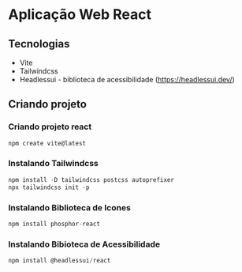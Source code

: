 # Aplicação Web React

## Tecnologias

- Vite
- Tailwindcss
- Headlessui - biblioteca de acessibilidade (https://headlessui.dev/)

## Criando projeto

### Criando projeto react

```javascript
npm create vite@latest
```

### Instalando Tailwindcss

```javascript
npm install -D tailwindcss postcss autoprefixer
npx tailwindcss init -p
```

### Instalando Biblioteca de Icones

```javascript
npm install phosphor-react
```

### Instalando Bibioteca de Acessibilidade

```javascript
npm install @headlessui/react
```
